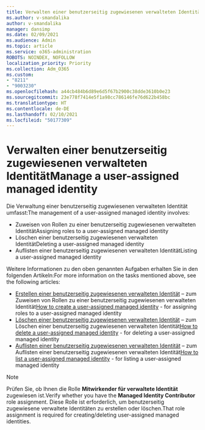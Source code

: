 ```yaml
---
title: Verwalten einer benutzerseitig zugewiesenen verwalteten Identität
ms.author: v-smandalika
author: v-smandalika
manager: dansimp
ms.date: 02/09/2021
ms.audience: Admin
ms.topic: article
ms.service: o365-administration
ROBOTS: NOINDEX, NOFOLLOW
localization_priority: Priority
ms.collection: Adm_O365
ms.custom:
- "8211"
- "9003230"
ms.openlocfilehash: a44cb484b6d89e6d5f67b2900c38dde3610b0e23
ms.sourcegitcommit: 23e778f7414e5f1a98cc786146fe76d622b458bc
ms.translationtype: HT
ms.contentlocale: de-DE
ms.lasthandoff: 02/10/2021
ms.locfileid: "50177309"
---
```

# <a name="manage-a-user-assigned-managed-identity"></a><span data-ttu-id="1cc0d-102">Verwalten einer benutzerseitig zugewiesenen verwalteten Identität</span><span class="sxs-lookup"><span data-stu-id="1cc0d-102">Manage a user-assigned managed identity</span></span>

<span data-ttu-id="1cc0d-103">Die Verwaltung einer benutzerseitig zugewiesenen verwalteten Identität umfasst:</span><span class="sxs-lookup"><span data-stu-id="1cc0d-103">The management of a user-assigned managed identity involves:</span></span>

- <span data-ttu-id="1cc0d-104">Zuweisen von Rollen zu einer benutzerseitig zugewiesenen verwalteten Identität</span><span class="sxs-lookup"><span data-stu-id="1cc0d-104">Assigning roles to a user-assigned managed identity</span></span>
- <span data-ttu-id="1cc0d-105">Löschen einer benutzerseitig zugewiesenen verwalteten Identität</span><span class="sxs-lookup"><span data-stu-id="1cc0d-105">Deleting a user-assigned managed identity</span></span>
- <span data-ttu-id="1cc0d-106">Auflisten einer benutzerseitig zugewiesenen verwalteten Identität</span><span class="sxs-lookup"><span data-stu-id="1cc0d-106">Listing a user-assigned managed identity</span></span>

<span data-ttu-id="1cc0d-107">Weitere Informationen zu den oben genannten Aufgaben erhalten Sie in den folgenden Artikeln:</span><span class="sxs-lookup"><span data-stu-id="1cc0d-107">For more information on the tasks mentioned above, see the following articles:</span></span>

- <span data-ttu-id="1cc0d-108">[Erstellen einer benutzerseitig zugewiesenen verwalteten Identität](https://docs.microsoft.com/azure/active-directory/managed-identities-azure-resources/how-to-manage-ua-identity-portal) – zum Zuweisen von Rollen zu einer benutzerseitig zugewiesenen verwalteten Identität</span><span class="sxs-lookup"><span data-stu-id="1cc0d-108">[How to create a user-assigned managed identity](https://docs.microsoft.com/azure/active-directory/managed-identities-azure-resources/how-to-manage-ua-identity-portal) - for assigning roles to a user-assigned managed identity</span></span>
- <span data-ttu-id="1cc0d-109">[Löschen einer benutzerseitig zugewiesenen verwalteten Identität](https://docs.microsoft.com/azure/active-directory/managed-identities-azure-resources/how-to-manage-ua-identity-portal) – zum Löschen einer benutzerseitig zugewiesenen verwalteten Identität</span><span class="sxs-lookup"><span data-stu-id="1cc0d-109">[How to delete a user-assigned managed identity](https://docs.microsoft.com/azure/active-directory/managed-identities-azure-resources/how-to-manage-ua-identity-portal) - for deleting a user-assigned managed identity</span></span>
- <span data-ttu-id="1cc0d-110">[Auflisten einer benutzerseitig zugewiesenen verwalteten Identität](https://docs.microsoft.com/azure/active-directory/managed-identities-azure-resources/how-to-manage-ua-identity-portal) – zum Auflisten einer benutzerseitig zugewiesenen verwalteten Identität</span><span class="sxs-lookup"><span data-stu-id="1cc0d-110">[How to list a user-assigned managed identity](https://docs.microsoft.com/azure/active-directory/managed-identities-azure-resources/how-to-manage-ua-identity-portal) - for listing a user-assigned managed identity</span></span>

> [!NOTE]
> <span data-ttu-id="1cc0d-111">Prüfen Sie, ob Ihnen die Rolle **Mitwirkender für verwaltete Identität** zugewiesen ist.</span><span class="sxs-lookup"><span data-stu-id="1cc0d-111">Verify whether you have the **Managed Identity Contributor** role assignment.</span></span> <span data-ttu-id="1cc0d-112">Diese Rolle ist erforderlich, um benutzerseitig zugewiesene verwaltete Identitäten zu erstellen oder löschen.</span><span class="sxs-lookup"><span data-stu-id="1cc0d-112">That role assignment is required for creating/deleting user-assigned managed identities.</span></span>
